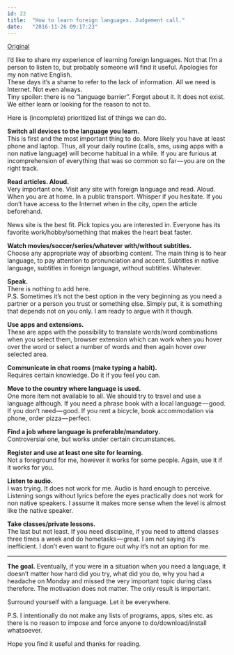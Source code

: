 ```yaml
---
id: 22
title:  "How to learn foreign languages. Judgement call."
date:   "2016-11-26 09:17:23"
---
```


[Original](https://medium.com/@kartamyshev/how-to-learn-foreign-languages-judgement-call-4f180ca373da#.3pjsctvgj)

I’d like to share my experience of learning foreign languages. 
Not that I’m a person to listen to, but probably someone will find it useful. Apologies for my non native English.  
These days it’s a shame to refer to the lack of information. All we need is Internet. Not even always.  
Tiny spoiler: there is no “language barrier”. Forget about it. It does not exist. We either learn or looking for the reason to not to.

Here is (incomplete) prioritized list of things we can do.


**Switch all devices to the language you learn.**  
This is first and the most important thing to do. More likely you have at least phone and laptop. 
Thus, all your daily routine (calls, sms, using apps with a non native language) will become habitual in a while. 
If you are furious at incomprehension of everything that was so common so far — you are on the right track.

**Read articles. Aloud.**  
Very important one. Visit any site with foreign language and read. Aloud. When you are at home. 
In a public transport. Whisper if you hesitate. If you don’t have access to 
the Internet when in the city, open the article beforehand.  

News site is the best fit. Pick topics you are interested in. 
Everyone has its favorite work/hobby/something that makes the heart beat faster.

**Watch movies/soccer/series/whatever with/without subtitles.**  
Choose any appropriate way of absorbing content. The main thing is to hear language, 
to pay attention to pronunciation and accent. Subtitles in native language, 
subtitles in foreign language, without subtitles. Whatever.

**Speak.**  
There is nothing to add here.  
P.S. Sometimes it’s not the best option in the very beginning as you need a partner or a person you trust 
or something else. Simply put, it is something that depends not on you only. I am ready to argue with it though.

**Use apps and extensions.**  
These are apps with the possibility to translate words/word combinations when you select them, 
browser extension which can work when you hover over the word or select a number of 
words and then again hover over selected area.

**Communicate in chat rooms (make typing a habit).**  
Requires certain knowledge. Do it if you feel you can.

**Move to the country where language is used.**  
One more item not available to all. We should try to travel and use a language although. 
If you need a phrase book with a local language — good. If you don’t need — good. 
If you rent a bicycle, book accommodation via phone, order pizza — perfect.

**Find a job where language is preferable/mandatory.**  
Controversial one, but works under certain circumstances.

**Register and use at least one site for learning.**  
Not a foreground for me, however it works for some people. Again, use it if it works for you.

**Listen to audio.**  
I was trying. It does not work for me. Audio is hard enough to perceive. 
Listening songs without lyrics before the eyes practically does not work for non native speakers. 
I assume it makes more sense when the level is almost like the native speaker.

**Take classes/private lessons.**  
The last but not least. If you need discipline, if you need to attend classes three times a 
week and do hometasks — great. I am not saying it’s inefficient. 
I don’t even want to figure out why it’s not an option for me.

***
**The goal.** Eventually, if you were in a situation when you need a language, 
it doesn’t matter how hard did you try, what did you do, why you had a headache on 
Monday and missed the very important topic during class therefore. 
The motivation does not matter. The only result is important.

Surround yourself with a language. Let it be everywhere.

P.S. I intentionally do not make any lists of programs, apps, sites etc. 
as there is no reason to impose and force anyone to do/download/install whatsoever.

Hope you find it useful and thanks for reading.